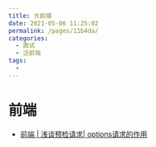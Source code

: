 ```yaml
---
title: 大前端
date: 2021-05-06 11:25:02
permalink: /pages/11b4da/
categories:
  - 面试
  - 泛前端
tags:
  - 
---
```


# 前端
- [前端 | 浅谈预检请求| options请求的作用](https://blog.csdn.net/fengyjch/article/details/81020603)
